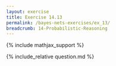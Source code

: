 ```yaml
---
layout: exercise
title: Exercise 14.13
permalink: /bayes-nets-exercises/ex_13/
breadcrumb: 14-Probabilistic-Reasoning
---
```


{% include mathjax_support %}

<div><i class="arrow-up loader" data-chapter="bayes-nets-exercises" data-exercise="ex_13" data-rating="0"></i></div>
{% include_relative question.md %}
